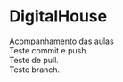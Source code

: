 # DigitalHouse
Acompanhamento das aulas
<br>
Teste commit e push.
<br>
Teste de pull.
<br>
Teste branch.